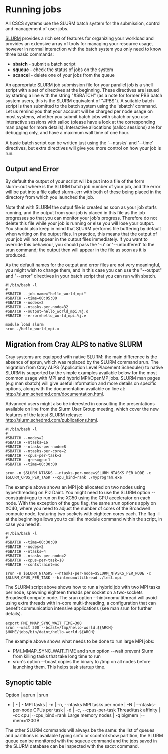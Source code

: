 # Running jobs

All CSCS systems use the SLURM batch system for the submission, control and management of user jobs.

[SLURM](https://computing.llnl.gov/linux/slurm/) provides a rich set of features for organizing your workload and provides an extensive array of tools for managing your resource usage, however in normal interaction with the batch system you only need to know three basic commands:

* __sbatch__ - submit a batch script
* __squeue__ - check the status of jobs on the system
* __scancel__ - delete one of your jobs from the queue

An appropriate SLURM job submission file for your parallel job is a shell script with a set of directives at the beginning. These directives are issued by starting a line with the string "#SBATCH" (as a note for former PBS batch system users, this is the SLURM equivalent of "#PBS"). A suitable batch script is then submitted to the batch system using the 'sbatch' command.
Let us remind you that your account will be charged per node usage on most systems, whether you submit batch jobs with sbatch or you use interactive sessions with salloc (please have a look at the corresponding man pages for more details). Interactive allocations (salloc sessions) are for debugging only, and have a maximum wall time of one hour.

A basic batch script can be written just using the '--ntasks' and '--time' directives, but extra directives will give you more control on how your job is run.

## Output and Error

By default the output of your script will be put into a file of the form slurm-<XXXX>.out where <XXXX> is the SLURM batch job number of your job, and the error will be put into a file called slurm-<XXXX>.err with both of these being placed in the directory from which you launched the job.

Note that with SLURM the output file is created as soon as your job starts running, and the output from your job is placed in this file as the job progresses so that you can monitor your job's progress. Therefore do not delete this file while your job is running or else you will lose your output. You should also keep in mind that SLURM performs file buffering by default when writing on the output files. In practice, this means that the output of your job will not appear in the output files immediately. If you want to override this behaviour, you should pass the '-u' or '--unbuffered' to the srun command; the output then will appear in the file as soon as it is produced.

As the default names for the output and error files are not very meaningful, you might wish to change them, and in this case you can use the "--output" and "--error" directives in your batch script that you can run with sbatch.

```
#!/bin/bash -l
#
#SBATCH --job-name="hello_world_mpi"
#SBATCH --time=00:05:00
#SBATCH --nodes=2
#SBATCH --ntasks-per-node=32
#SBATCH --output=hello_world_mpi.%j.o
#SBATCH --error=hello_world_mpi.%j.e

module load slurm
srun ./hello_world_mpi.x
```

## Migration from Cray ALPS to native SLURM

Cray systems are equipped with native SLURM: the main difference is the absence of aprun, which was replaced by the SLURM command srun. The migration from Cray ALPS (Application Level Placement Scheduler) to native SLURM is supported by the simple examples available below for the most common usage with MPI and hybrid MPI/OpenMP jobs.
SLURM man pages (e.g man sbatch) will give useful information and more details on specific options, along with the documentation available on line at: http://slurm.schedmd.com/documentation.html.

Advanced users might also be interested in consulting the presentations available on line from the Slurm User Group meeting, which cover the new features of the latest SLURM release: http://slurm.schedmd.com/publications.html.

```
#!/bin/bash -l
#
#SBATCH --nodes=2
#SBATCH --ntasks=16
#SBATCH --ntasks-per-node=8
#SBATCH --ntasks-per-core=2
#SBATCH --cpus-per-task=2
#SBATCH --gres=gpu:1
#SBATCH --time=00:30:00

srun -n $SLURM_NTASKS --ntasks-per-node=$SLURM_NTASKS_PER_NODE -c $SLURM_CPUS_PER_TASK --cpu_bind=rank ./myprogram.exe 
```

The example above shows an MPI job allocated on two nodes using hyperthreading on Piz Daint.
You might need to use the SLURM option --constraint=gpu to run on the XC50 using the GPU accelerator on each node. With the exception of the gpu flag, the same srun options apply on XC40, where you need to adjust the number of cores of the Broadwell compute node, featuring two sockets with eighteen cores each. The flag -l at the beginning allows you to call the module command within the script, in case you need it.

```
#!/bin/bash -l
#
#SBATCH --time=00:30:00
#SBATCH --nodes=2
#SBATCH --ntasks=4
#SBATCH --ntasks-per-node=2
#SBATCH --cpus-per-task=18
#SBATCH --contstraint=mc

srun -n $SLURM_NTASKS --ntasks-per-node=$SLURM_NTASKS_PER_NODE -c $SLURM_CPUS_PER_TASK --hint=nomultithread ./test.mpi
```

The SLURM script above shows how to run a hybrid job with two MPI tasks per node, spawning eighteen threads per socket on a two-sockets Broadwell compute node.
The srun option --hint=nomultithread will avoid using extra threads with in-core multi-threading, a configuration that can benefit communication intensive applications (see man srun for further details).

```
export PMI_MMAP_SYNC_WAIT_TIME=300
srun --wait 200 --bcast=/tmp/hello-world.${ARCH} $HOME/jobs/bin/daint/hello-world.${ARCH}
```

The example above shows what needs to be done to run large MPI jobs:
- PMI_MMAP_SYNC_WAIT_TIME and srun option --wait prevent Slurm from killing tasks that take long time to run
- srun's option --bcast copies the binary to /tmp on all nodes before launching them. This helps task startup time.

## Synoptic table
Option |	aprun | srun
- | - | -
MPI tasks | -n | -n, --ntasks
MPI tasks per node | -N | --ntasks-per-node
CPUs per task |	-d | -c, --cpus-per-task
Thread/task affinity | -cc cpu |--cpu_bind=rank
Large memory nodes | -q bigmem |--mem=120GB

The other SLURM commands will always be the same: the list of queues and partitions is available typing sinfo or scontrol show partition, the SLURM queue can be monitored with the squeue command and the jobs saved in the SLURM database can be inspected with the sacct command.
